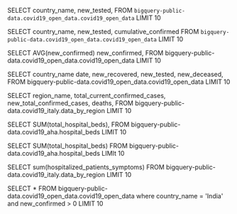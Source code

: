 SELECT country_name,
new_tested,
FROM `bigquery-public-data.covid19_open_data.covid19_open_data` LIMIT 10


SELECT country_name,
new_tested,
cumulative_confirmed
FROM `bigquery-public-data.covid19_open_data.covid19_open_data` LIMIT 10

SELECT AVG(new_confirmed) new_confirmed, FROM bigquery-public-data.covid19_open_data.covid19_open_data LIMIT 10

SELECT country_name date, new_recovered, new_tested, new_deceased, FROM bigquery-public-data.covid19_open_data.covid19_open_data LIMIT 10

SELECT region_name, total_current_confirmed_cases, new_total_confirmed_cases, deaths, FROM bigquery-public-data.covid19_italy.data_by_region LIMIT 10

SELECT SUM(total_hospital_beds), FROM bigquery-public-data.covid19_aha.hospital_beds LIMIT 10

SELECT SUM(total_hospital_beds) FROM bigquery-public-data.covid19_aha.hospital_beds LIMIt 10

SELECT sum(hospitalized_patients_symptoms) FROM bigquery-public-data.covid19_italy.data_by_region LIMIT 10

SELECT * FROM bigquery-public-data.covid19_open_data.covid19_open_data where country_name = 'India' and new_confirmed > 0 LIMIT 10
